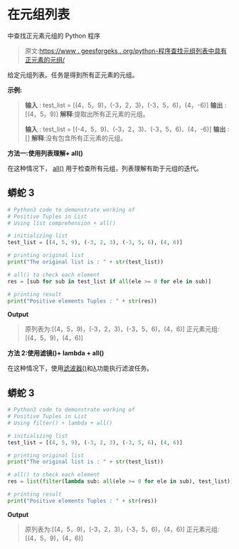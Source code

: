 # 在元组列表

中查找正元素元组的 Python 程序

> 原文:[https://www . geesforgeks . org/python-程序查找元组列表中具有正元素的元组/](https://www.geeksforgeeks.org/python-program-to-find-tuples-with-positive-elements-in-list-of-tuples/)

给定元组列表。任务是得到所有正元素的元组。

**示例:**

> **输入** : test_list = [(4，5，9)，(-3，2，3)，(-3，5，6)，(4，-6)]
> **输出** : [(4，5，9)]
> **解释**:提取出所有正元素的元组。
> 
> **输入** : test_list = [(-4，5，9)、(-3，2，3)、(-3，5，6)、(4，-6)]
> **输出** : []
> **解释**:没有包含所有正元素的元组。

**方法一:使用列表理解+ all()**

在这种情况下， [all()](https://www.geeksforgeeks.org/any-all-in-python/) 用于检查所有元组，列表理解有助于元组的迭代。

## 蟒蛇 3

```py
# Python3 code to demonstrate working of
# Positive Tuples in List
# Using list comprehension + all()

# initializing list
test_list = [(4, 5, 9), (-3, 2, 3), (-3, 5, 6), (4, 6)]

# printing original list
print("The original list is : " + str(test_list))

# all() to check each element
res = [sub for sub in test_list if all(ele >= 0 for ele in sub)]

# printing result
print("Positive elements Tuples : " + str(res))
```

**Output**

> 原列表为:[(4，5，9)，(-3，2，3)，(-3，5，6)，(4，6)]
> 正元素元组:[(4，5，9)，(4，6)]

**方法 2:使用滤镜()+ lambda + all()**

在这种情况下，使用[滤波器()](https://www.geeksforgeeks.org/filter-in-python/)和[λ](https://www.geeksforgeeks.org/python-lambda-anonymous-functions-filter-map-reduce/)功能执行滤波任务。

## 蟒蛇 3

```py
# Python3 code to demonstrate working of
# Positive Tuples in List
# Using filter() + lambda + all()

# initializing list
test_list = [(4, 5, 9), (-3, 2, 3), (-3, 5, 6), (4, 6)]

# printing original list
print("The original list is : " + str(test_list))

# all() to check each element
res = list(filter(lambda sub: all(ele >= 0 for ele in sub), test_list))

# printing result
print("Positive elements Tuples : " + str(res))
```

**Output**

> 原列表为:[(4，5，9)，(-3，2，3)，(-3，5，6)，(4，6)]
> 正元素元组:[(4，5，9)，(4，6)]